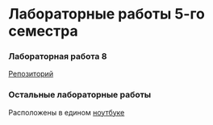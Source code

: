 # Лабораторные работы 5-го семестра

### Лабораторная работа 8

[Репозиторий](https://github.com/vektoririna/PROG-5-8/tree/main)

### Остальные лабораторные работы
Расположены в едином [ноутбуке](https://colab.research.google.com/drive/1PfSIbk_RSvV0DmxL6h5vtCIq9HLr2jm-?usp=sharing)
